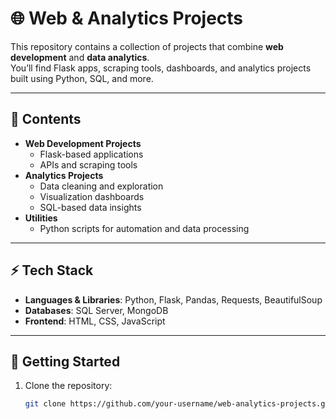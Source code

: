 # 🌐 Web & Analytics Projects

This repository contains a collection of projects that combine **web development** and **data analytics**.  
You’ll find Flask apps, scraping tools, dashboards, and analytics projects built using Python, SQL, and more.  

---

## 📂 Contents
- **Web Development Projects**
  - Flask-based applications
  - APIs and scraping tools  
- **Analytics Projects**
  - Data cleaning and exploration
  - Visualization dashboards
  - SQL-based data insights  
- **Utilities**
  - Python scripts for automation and data processing  

---

## ⚡ Tech Stack
- **Languages & Libraries**: Python, Flask, Pandas, Requests, BeautifulSoup  
- **Databases**: SQL Server, MongoDB 
- **Frontend**: HTML, CSS, JavaScript  

---

## 🚀 Getting Started
1. Clone the repository:
   ```bash
   git clone https://github.com/your-username/web-analytics-projects.git
